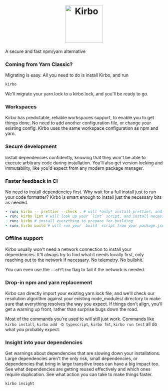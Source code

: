 <h1 align="center">
<img alt="Kirbo" src="https://cdn.mckayla.cloud/-/9dd72ce86ff44066bd0f2a6b902373ad/Logo.webp" height=120 />
</h1>

A secure and fast npm/yarn alternative

### Coming from Yarn Classic?

Migrating is easy. All you need to do is install Kirbo, and run

```sh
kirbo
```

We'll migrate your yarn.lock to a kirbo.lock, and you'll be ready to go.

### Workspaces

Kirbo has predictable, reliable workspaces support, to enable you to get things done. No need to add another configuration file, or change your existing config. Kirbo uses the same workspace configuration as npm and yarn.

### Secure development

Install dependencies confidently, knowing that they won't be able to execute arbitrary code during installation. You'll also get version locking and immutability, like you'd expect from any modern package manager.

### Faster feedback in CI

No need to install dependencies first. Why wait for a full install just to run your code formatter? Kirbo is smart enough to install just the necessary bits as needed.

```yaml
- run: kirbo -- prettier --check . # will *only* install prettier, and then run it
- run: kirbo lint # will look up your `lint` script, and install necessary packages
- run: kirbo # install everything to prepare for building
- run: kirbo build # will run your `build` script from your package.json
```

### Offline support

Kirbo usually won't need a network connection to install your dependencies. It'll always try to find what it needs locally first, only reaching out to the network if necessary. No telemetry. No bullshit.

You can even use the `--offline` flag to fail if the network is needed.

### Drop-in npm and yarn replacement

Kirbo can directly import your existing yarn.lock file, and we'll check our resolution algorithm against your existing node_modules/ directory to make sure that everything resolves the way you expect. If things don't align, you'll get a warning up front, rather than surprise bugs down the road.

Most of the commands you're used to will still just work. Commands like `kirbo install`, `kirbo add -D typescript`, `kirbo fmt`, `kirbo run test` all do what you probably expect.

### Insight into your dependencies

Get warnings about dependencies that are slowing down your installations. Large dependencies aren't the only risk, small dependencies, or dependencies that bring in large transitive trees can have a big impact too. See what dependencies are getting reused effectively and which ones require duplication. See what action you can take to make things faster.

`kirbo insight`
